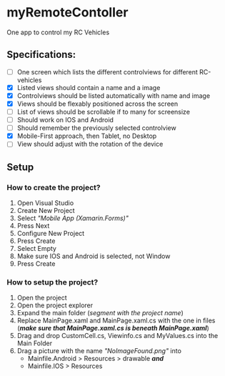 # myRemoteContoller
One app to control my RC Vehicles

## Specifications:
- [ ] One screen which lists the different controlviews for different RC-vehicles
- [x] Listed views should contain a name and a image 
- [x] Controlviews should be listed automatically with name and image
- [x] Views should be flexably positioned across the screen
- [ ] List of views should be scrollable if to many for screensize
- [ ] Should work on IOS and Android
- [ ] Should remember the previously selected controlview
- [x] Mobile-First approach, then Tablet, no Desktop
- [ ] View should adjust with the rotation of the device

## Setup
### How to create the project?
1. Open Visual Studio
2. Create New Project
3. Select _"Mobile App (Xamarin.Forms)"_
4. Press Next
5. Configure New Project
6. Press Create
7. Select Empty
8. Make sure IOS and Android is selected, not Window
9. Press Create

### How to setup the project?
1. Open the project
2. Open the project explorer 
3. Expand the main folder (_segment with the project name_)
4. Replace MainPage.xaml and MainPage.xaml.cs with the one in files (___make sure that MainPage.xaml.cs is beneath MainPage.xaml___)
5. Drag and drop CustomCell.cs, Viewinfo.cs and MyValues.cs into the Main Folder
6. Drag a picture with the name _"NoImageFound.png"_ into
    * Mainfile.Android > Resources > drawable ___and___
    * Mainfile.IOS > Resources
